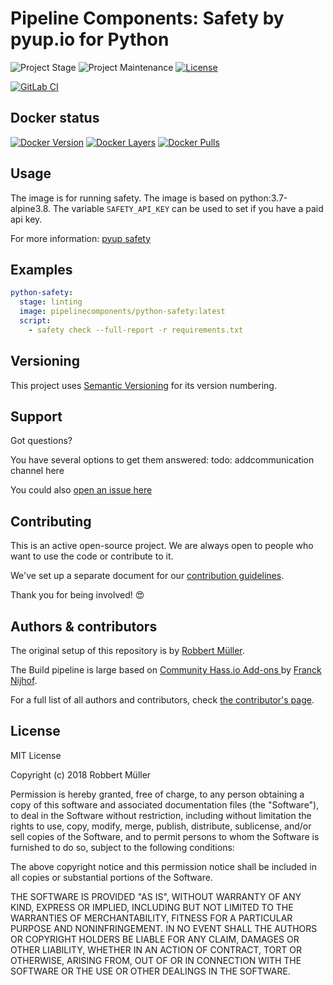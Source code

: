 # Pipeline Components: Safety by pyup.io for Python

![Project Stage][project-stage-shield]
![Project Maintenance][maintenance-shield]
[![License][license-shield]](LICENSE)

[![GitLab CI][gitlabci-shield]][gitlabci]

## Docker status

[![Docker Version][version-shield]][microbadger]
[![Docker Layers][layers-shield]][microbadger]
[![Docker Pulls][pulls-shield]][dockerhub]

## Usage

The image is for running safety. The image is based on python:3.7-alpine3.8.
The variable `SAFETY_API_KEY` can be used to set if you have a paid api key.

For more information: [pyup safety][pyuplink]

## Examples

```yaml
python-safety:
  stage: linting
  image: pipelinecomponents/python-safety:latest
  script:
    - safety check --full-report -r requirements.txt
```

## Versioning

This project uses [Semantic Versioning][semver] for its version numbering.

## Support

Got questions?

You have several options to get them answered:
todo: addcommunication channel here

You could also [open an issue here][issue]

## Contributing

This is an active open-source project. We are always open to people who want to
use the code or contribute to it.

We've set up a separate document for our [contribution guidelines](CONTRIBUTING.md).

Thank you for being involved! :heart_eyes:

## Authors & contributors

The original setup of this repository is by [Robbert Müller][mjrider].

The Build pipeline is large based on [Community Hass.io Add-ons
][hassio-addons] by [Franck Nijhof][frenck].

For a full list of all authors and contributors,
check [the contributor's page][contributors].

## License

MIT License

Copyright (c) 2018 Robbert Müller

Permission is hereby granted, free of charge, to any person obtaining a copy
of this software and associated documentation files (the "Software"), to deal
in the Software without restriction, including without limitation the rights
to use, copy, modify, merge, publish, distribute, sublicense, and/or sell
copies of the Software, and to permit persons to whom the Software is
furnished to do so, subject to the following conditions:

The above copyright notice and this permission notice shall be included in all
copies or substantial portions of the Software.

THE SOFTWARE IS PROVIDED "AS IS", WITHOUT WARRANTY OF ANY KIND, EXPRESS OR
IMPLIED, INCLUDING BUT NOT LIMITED TO THE WARRANTIES OF MERCHANTABILITY,
FITNESS FOR A PARTICULAR PURPOSE AND NONINFRINGEMENT. IN NO EVENT SHALL THE
AUTHORS OR COPYRIGHT HOLDERS BE LIABLE FOR ANY CLAIM, DAMAGES OR OTHER
LIABILITY, WHETHER IN AN ACTION OF CONTRACT, TORT OR OTHERWISE, ARISING FROM,
OUT OF OR IN CONNECTION WITH THE SOFTWARE OR THE USE OR OTHER DEALINGS IN THE
SOFTWARE.

[commits]: https://gitlab.com/pipeline-components/python-safety/commits/master
[contributors]: https://gitlab.com/pipeline-components/python-safety/graphs/master
[dockerhub]: https://hub.docker.com/r/pipelinecomponents/python-safety
[license-shield]: https://img.shields.io/badge/License-MIT-green.svg
[mjrider]: https://gitlab.com/mjrider
[gitlabci-shield]: https://img.shields.io/gitlab/pipeline/pipeline-components/python-safety.svg
[gitlabci]: https://gitlab.com/pipeline-components/python-safety/commits/master
[issue]: https://gitlab.com/pipeline-components/python-safety/issues
[keepchangelog]: http://keepachangelog.com/en/1.0.0/
[layers-shield]: https://images.microbadger.com/badges/image/pipelinecomponents/python-safety.svg
[maintenance-shield]: https://img.shields.io/maintenance/yes/2018.svg
[microbadger]: https://microbadger.com/images/pipelinecomponents/python-safety
[project-stage-shield]: https://img.shields.io/badge/project%20stage-production%20ready-brightgreen.svg
[pulls-shield]: https://img.shields.io/docker/pulls/pipelinecomponents/python-safety.svg
[releases]: https://gitlab.com/pipeline-components/python-safety/tags
[repository]: https://gitlab.com/pipeline-components/python-safety
[semver]: http://semver.org/spec/v2.0.0.html
[version-shield]: https://images.microbadger.com/badges/version/pipelinecomponents/python-safety.svg

[frenck]: https://github.com/frenck
[hassio-addons]: https://github.com/hassio-addons
[pyuplink]: https://pyup.io/safety/
